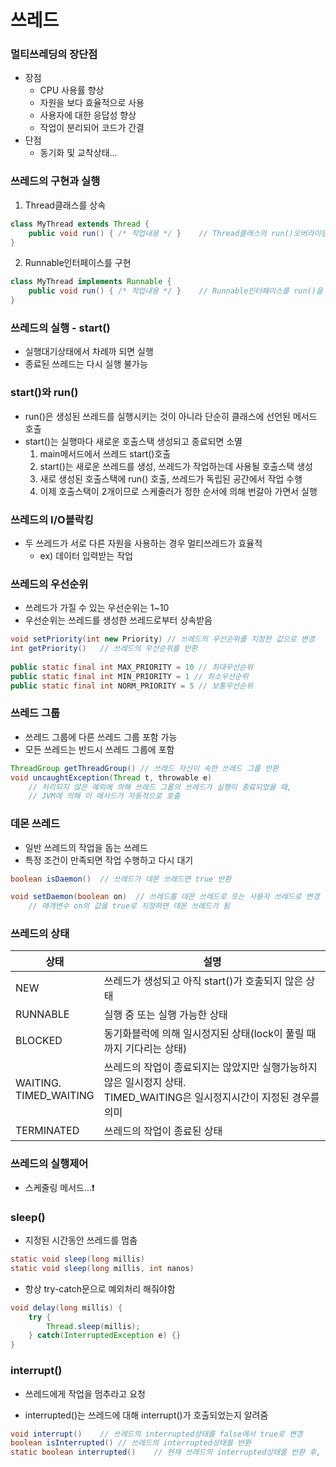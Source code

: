 # 쓰레드

### 멀티쓰레딩의 장단점

- 장점
  - CPU 사용률 향상
  - 자원을 보다 효율적으로 사용
  - 사용자에 대한 응답성 향상
  - 작업이 분리되어 코드가 간결
- 단점
  - 동기화 및 교착상태...



### 쓰레드의 구현과 실행

1. Thread클래스를 상속

```java
class MyThread extends Thread {
    public void run() { /* 작업내용 */ }	// Thread클래스의 run()오버라이딩
}
```

2. Runnable인터페이스를 구현

```java
class MyThread implements Runnable {
    public void run() { /* 작업내용 */ }	// Runnable인터페이스를 run()을 구현
}
```



### 쓰레드의 실행 - start()

- 실행대기상태에서 차례까 되면 실행
- 종료된 쓰레드는 다시 실행 불가능



### start()와 run()

- run()은 생성된 쓰레드를 실행시키는 것이 아니라 단순히 클래스에 선언된 메서드 호출
- start()는 실행마다 새로운 호출스택 생성되고 종료되면 소멸
  1. main메서드에서 쓰레드 start()호출
  2. start()는 새로운 쓰레드를 생성, 쓰레드가 작업하는데 사용될 호출스택 생성
  3. 새로 생성된 호출스택에 run() 호출, 쓰레드가 독립된 공간에서 작업 수행
  4. 이제 호출스택이 2개이므로 스케줄러가 정한 순서에 의해 번갈아 가면서 실행



### 쓰레드의 I/O블락킹

- 두 쓰레드가 서로 다른 자원을 사용하는 경우 멀티쓰레드가 효율적
  -   ex) 데이터 입력받는 작업



### 쓰레드의 우선순위

- 쓰레드가 가질 수 있는 우선순위는 1~10
- 우선순위는 쓰레드를 생성한 쓰레드로부터 상속받음

```java
void setPriority(int new Priority) // 쓰레드의 우선순위를 지정한 값으로 변경
int getPriority()	// 쓰레드의 우선순위를 반환
    
public static final int MAX_PRIORITY = 10 // 최대우선순위
public static final int MIN_PRIORITY = 1 // 최소우선순위
public static final int NORM_PRIORITY = 5 // 보통우선순위
```



### 쓰레드 그룹

- 쓰레드 그룹에 다른 쓰레드 그룹 포함 가능
- 모든 쓰레드는 반드시 쓰레드 그룹에 포함

```java
ThreadGroup getThreadGroup() // 쓰레드 자신이 속한 쓰레드 그룹 반환
void uncaughtException(Thread t, throwable e)
    // 처리되지 않은 예외에 의해 쓰레드 그룹의 쓰레드가 실행이 종료되었을 때,
    // JVM에 의해 이 메서드가 자동적으로 호출
```



### 데몬 쓰레드

- 일반 쓰레드의 작업을 돕는 쓰레드
- 특정 조건이 만족되면 작업 수행하고 다시 대기

```java
boolean isDaemon()	// 쓰레드가 데몬 쓰레드면 true 반환

void setDaemon(boolean on)	// 쓰레드를 데몬 쓰레드로 또는 사용자 쓰레드로 변경
    // 매개변수 on의 값을 true로 지정하면 데몬 쓰레드가 됨
```



### 쓰레드의 상태

| 상태                        | 설명                                                         |
| --------------------------- | ------------------------------------------------------------ |
| NEW                         | 쓰레드가 생성되고 아직 start()가 호출되지 않은 상태          |
| RUNNABLE                    | 실행 중 또는 실행 가능한 상태                                |
| BLOCKED                     | 동기화블럭에 의해 일시정지된 상태(lock이 풀릴 때까지 기다리는 상태) |
| WAITING.<br />TIMED_WAITING | 쓰레드의 작업이 종료되지는 않았지만 실행가능하지않은 일시정지 상태.<br />TIMED_WAITING은 일시정지시간이 지정된 경우를 의미 |
| TERMINATED                  | 쓰레드의 작업이 종료된 상태                                  |



### 쓰레드의 실행제어

- 스케줄링 메서드...❗



###  sleep()

- 지정된 시간동안 쓰레드를 멈춤

```java
static void sleep(long millis)
static void sleep(long millis, int nanos)
```

- 항상 try-catch문으로 예외처리 해줘야함

```java
void delay(long millis) {
    try {
        Thread.sleep(millis);
    } catch(InterruptedException e) {}
}
```



### interrupt()

- 쓰레드에게 작업을 멈추라고 요청

- interrupted()는 쓰레드에 대해 interrupt()가 호출되었는지 알려줌

```java
void interrupt()	// 쓰레드의 interrupted상태를 false에서 true로 변경
boolean isInterrupted()	// 쓰레드의 interrupted상태를 반환
static boolean interrupted()	// 현재 쓰레드의 interrupted상태를 반환 후, false로 변경
```

